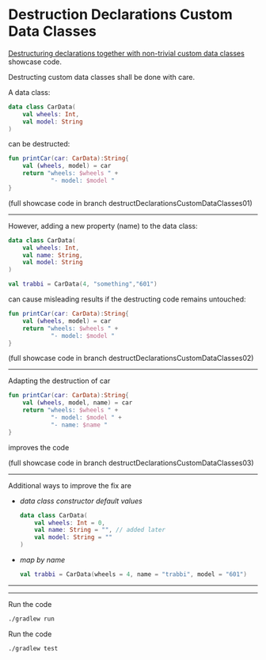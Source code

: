 # Destruction Declarations Custom Data Classes

[Destructuring declarations together with non-trivial custom data classes](https://twitter.com/kotlin/status/1276083456854941697) 
showcase code.

Destructing custom data classes shall be done with care.

A data class: 

```kotlin
data class CarData(
    val wheels: Int,
    val model: String
)
```

can be destructed:
```kotlin
fun printCar(car: CarData):String{
    val (wheels, model) = car
    return "wheels: $wheels " +
            "- model: $model "
}
```
(full showcase code in branch destructDeclarationsCustomDataClasses01)

---

However, adding a new property (name) to the data class:

```kotlin
data class CarData(
    val wheels: Int,
    val name: String, 
    val model: String
)
```

```kotlin
val trabbi = CarData(4, "something","601")
```

can cause misleading results if the destructing code remains untouched:

```kotlin
fun printCar(car: CarData):String{
    val (wheels, model) = car
    return "wheels: $wheels " +
            "- model: $model "
}
```

(full showcase code in branch destructDeclarationsCustomDataClasses02)

---

Adapting the destruction of car

```kotlin
fun printCar(car: CarData):String{
    val (wheels, model, name) = car
    return "wheels: $wheels " +
            "- model: $model " +
            "- name: $name "
}
```

improves the code

(full showcase code in branch  destructDeclarationsCustomDataClasses03)

---

Additional ways to improve the fix are 

- _data class constructor default values_
 
  ```kotlin
  data class CarData(
      val wheels: Int = 0,
      val name: String = "", // added later
      val model: String = ""
  )
  ```
 
- _map by name_  
  ```kotlin
  val trabbi = CarData(wheels = 4, name = "trabbi", model = "601")
  ```

---
---

Run the code

```bash
./gradlew run
```

Run the code

```bash
./gradlew test
```